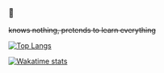 ### 🖖
~~knows nothing, pretends to learn everything~~

<!--
![GitHub stats](https://github-readme-stats.vercel.app/api?username=xscapintime&show_icons=true&theme=radical)
-->

[![Top Langs](https://github-readme-stats.vercel.app/api/top-langs/?username=xscapintime&layout=compact)](https://github.com/xscapintime/github-readme-stats)


[![Wakatime stats](https://github-readme-stats.vercel.app/api/wakatime?username=xscapintime)](https://github.com/anuraghazra/github-readme-stats)





<!--
**xscapintime/xscapintime** is a ✨ _special_ ✨ repository because its `README.md` (this file) appears on your GitHub profile.

Here are some ideas to get you started:

- 🔭 I’m currently working on ...
- 🌱 I’m currently learning ...
- 👯 I’m looking to collaborate on ...
- 🤔 I’m looking for help with ...
- 💬 Ask me about ...
- 📫 How to reach me: ...
- 😄 Pronouns: ...
- ⚡ Fun fact: ...
-->
